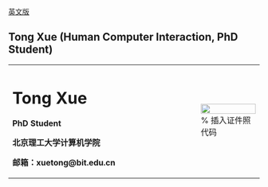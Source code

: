 <a href="/index-en.html">英文版</a>

## Tong Xue (Human Computer Interaction, PhD Student)

<table border="0">
  <tr>
    <td width="75%">
      <h1>Tong Xue</h1>
      <p><b>PhD Student</b></p>
      <p><b>北京理工大学计算机学院</b></p>
      <p><b>邮箱：xuetong@bit.edu.cn</b></p>
    </td>
    <td width="25%">
      <img src="https://user-images.githubusercontent.com/57761094/139632689-298b892e-2684-4b25-91ab-fa626c7d194b.jpg" width="100%">      % 插入证件照代码
    </td>
  </tr>
</table>
